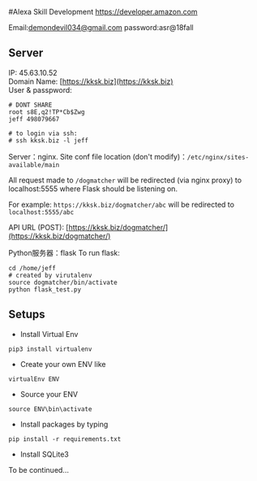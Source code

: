 #Alexa Skill Development
https://developer.amazon.com

Email:demondevil034@gmail.com
password:asr@18fall

## Server

IP: 45.63.10.52  
Domain Name: [https://kksk.biz](https://kksk.biz)  
User & passpword:

```
# DONT SHARE
root s8E,q2!TP*Cb$Zwg
jeff 498079667

# to login via ssh:
# ssh kksk.biz -l jeff
```

Server：nginx. Site conf file location (don't modify)：`/etc/nginx/sites-available/main`  

All request made to `/dogmatcher` will be redirected (via nginx proxy) to localhost:5555 where Flask should be listening on.   

For example: `https://kksk.biz/dogmatcher/abc` will be redirected to `localhost:5555/abc`


API URL (POST): [https://kksk.biz/dogmatcher/](https://kksk.biz/dogmatcher/)

Python服务器：flask
To run flask:

```
cd /home/jeff
# created by virutalenv
source dogmatcher/bin/activate
python flask_test.py
```

## Setups

* Install Virtual Env
```
pip3 install virtualenv 
```

* Create your own ENV like
```
virtualEnv ENV
```

* Source your ENV
```
source ENV\bin\activate
```

* Install packages by typing
```
pip install -r requirements.txt
```

* Install SQLite3

To be continued...
